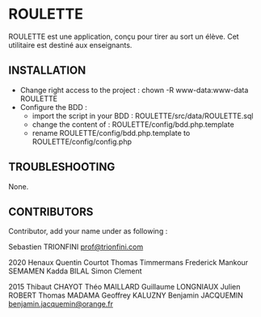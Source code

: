 # ROULETTE

ROULETTE est une application, conçu pour tirer au sort un élève. Cet utilitaire est destiné aux enseignants.

## INSTALLATION

- Change right access to the project :
	chown -R www-data:www-data ROULETTE
- Configure the BDD :
	- import the script in your BDD : ROULETTE/src/data/ROULETTE.sql
	- change the content of : ROULETTE/config/bdd.php.template
	- rename ROULETTE/config/bdd.php.template to ROULETTE/config/config.php

## TROUBLESHOOTING
None. 

## CONTRIBUTORS

Contributor, add your name under as following :

Sebastien TRIONFINI prof@trionfini.com

2020
Henaux Quentin
Courtot Thomas
Timmermans Frederick
Mankour SEMAMEN Kadda BILAL 
Simon Clement

2015
Thibaut CHAYOT
Théo MAILLARD
Guillaume LONGNIAUX
Julien ROBERT
Thomas MADAMA
Geoffrey KALUZNY
Benjamin JACQUEMIN <benjamin.jacquemin@orange.fr>